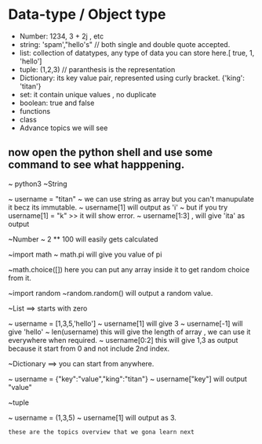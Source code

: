 # Data-type / Object type

- Number: 1234, 3 + 2j , etc
- string: 'spam',"hello's" // both single and double quote accepted.
- list: collection of datatypes, any type of data you can store here.[ true, 1, 'hello']
- tuple: (1,2,3) // paranthesis is the representation
- Dictionary: its key value pair, represented using curly bracket. {'king': 'titan'}
- set: it contain unique values , no duplicate 
- boolean: true and false
- functions
- class
- Advance topics we will see

## now open the python shell and use some command to see what happpening.

~ python3
~String

~ username = "titan"
~ we can use string as array but you can't manupulate it becz its immutable.
~ username[1] will output as 'i'
~ but if you try username[1] = "k" >> it will show error.
~ username[1:3] , will give 'ita' as output


~Number
~ 2 ** 100 will easily gets calculated

~import math
~ math.pi will give you value of pi

~math.choice([]) here you can put any array inside it to get random choice from it.

~import random
~random.random() will output a random value.


~List ==> starts with zero

~ username = [1,3,5,'hello']
~ username[1] will give 3
~ username[-1] will give 'hello'
~ len(username) this will give the length of array , we can use it everywhere when required.
~ username[0:2] this will give 1,3 as output because it start from 0 and not include 2nd index.



~Dictionary ==> you can start from anywhere.

~ username = {"key":"value","king":"titan"}
~ username["key"] will output "value" 


~tuple 

~ username = (1,3,5)
~ username[1] will output as 3.

` these are the topics overview that we gona learn next `

